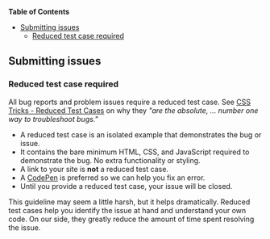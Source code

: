 <!-- START doctoc generated TOC please keep comment here to allow auto update -->
<!-- DON'T EDIT THIS SECTION, INSTEAD RE-RUN doctoc TO UPDATE -->
**Table of Contents**

- [Submitting issues](#submitting-issues)
  - [Reduced test case required](#reduced-test-case-required)

<!-- END doctoc generated TOC please keep comment here to allow auto update -->

## Submitting issues

### Reduced test case required

All bug reports and problem issues require a reduced test case. See [CSS Tricks - Reduced Test Cases](http://css-tricks.com/reduced-test-cases/) on why they _"are the absolute, ... number one way to troubleshoot bugs."_

+ A reduced test case is an isolated example that demonstrates the bug or issue.
+ It contains the bare minimum HTML, CSS, and JavaScript required to demonstrate the bug. No extra functionality or styling.
+ A link to your site is **not** a reduced test case.
+ A [CodePen](http://codepen.io) is preferred so we can help you fix an error.
+ Until you provide a reduced test case, your issue will be closed.

This guideline may seem a little harsh, but it helps dramatically. Reduced test cases help you identify the issue at hand and understand your own code. On our side, they greatly reduce the amount of time spent resolving the issue.